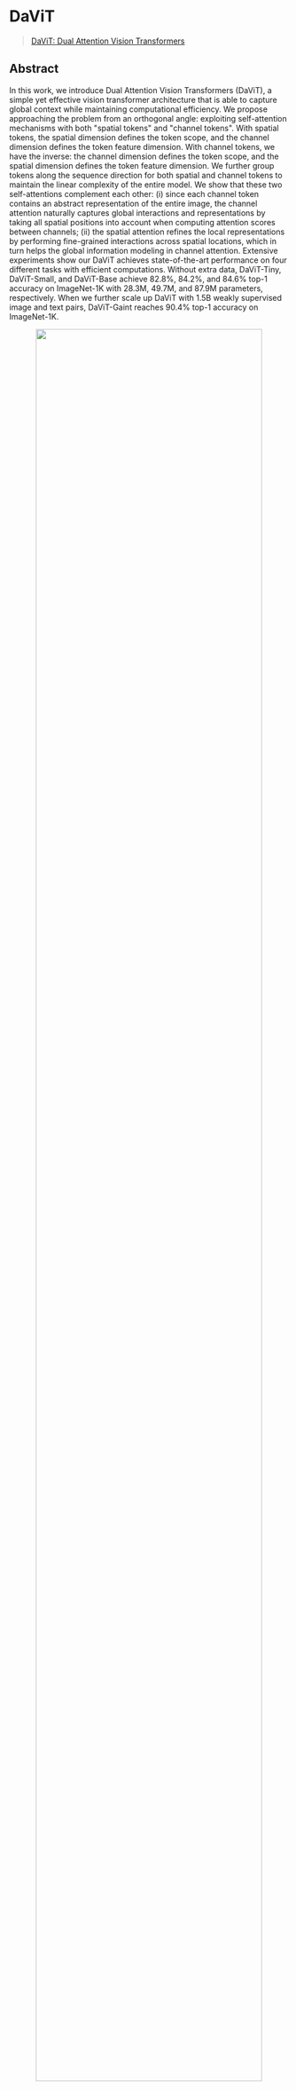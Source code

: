 # DaViT

> [DaViT: Dual Attention Vision Transformers](https://arxiv.org/abs/2204.03645)

## Abstract

In this work, we introduce Dual Attention Vision Transformers (DaViT), a simple yet effective vision transformer architecture that is able to capture global context while maintaining computational efficiency. We propose approaching the problem from an orthogonal angle: exploiting self-attention mechanisms with both "spatial tokens" and "channel tokens". With spatial tokens, the spatial dimension defines the token scope, and the channel dimension defines the token feature dimension. With channel tokens, we have the inverse: the channel dimension defines the token scope, and the spatial dimension defines the token feature dimension. We further group tokens along the sequence direction for both spatial and channel tokens to maintain the linear complexity of the entire model. We show that these two self-attentions complement each other: (i) since each channel token contains an abstract representation of the entire image, the channel attention naturally captures global interactions and representations by taking all spatial positions into account when computing attention scores between channels; (ii) the spatial attention refines the local representations by performing fine-grained interactions across spatial locations, which in turn helps the global information modeling in channel attention. Extensive experiments show our DaViT achieves state-of-the-art performance on four different tasks with efficient computations. Without extra data, DaViT-Tiny, DaViT-Small, and DaViT-Base achieve 82.8%, 84.2%, and 84.6% top-1 accuracy on ImageNet-1K with 28.3M, 49.7M, and 87.9M parameters, respectively. When we further scale up DaViT with 1.5B weakly supervised image and text pairs, DaViT-Gaint reaches 90.4% top-1 accuracy on ImageNet-1K.

<div align=center>
<img src="https://user-images.githubusercontent.com/24734142/196125065-e232409b-f710-4729-b657-4e5f9158f2d1.png" width="90%"/>
</div>

## Models and results

### Image Classification on ImageNet-1k

| Model                         |   Pretrain   | Params (M) | Flops (G) | Top-1 (%) | Top-5 (%) |                Config                |                                        Download                                        |
| :---------------------------- | :----------: | :--------: | :-------: | :-------: | :-------: | :----------------------------------: | :------------------------------------------------------------------------------------: |
| `davit-tiny_3rdparty_in1k`\*  | From scratch |   28.36    |   4.54    |   82.24   |   96.13   | [config](davit_tiny_sz224_4xb256_ep300.py)  | [model](https://download.openmmlab.com/mmclassification/v0/davit/davit-tiny_3rdparty_in1k_20221116-700fdf7d.pth) |
| `davit-small_3rdparty_in1k`\* | From scratch |   49.75    |   8.80    |   83.61   |   96.75   | [config](davit_small_sz224_4xb256_ep300.py) | [model](https://download.openmmlab.com/mmclassification/v0/davit/davit-small_3rdparty_in1k_20221116-51a849a6.pth) |
| `davit-base_3rdparty_in1k`\*  | From scratch |   87.95    |   15.51   |   84.09   |   96.82   | [config](davit_base_sz224_4xb256_ep300.py)  | [model](https://download.openmmlab.com/mmclassification/v0/davit/davit-base_3rdparty_in1k_20221116-19e0d956.pth) |

*Models with * are converted from the [official repo](https://github.com/dingmyu/davit/blob/main/mmdet/mmdet/models/backbones/davit.py#L355). The config files of these models are only for inference. We haven't reprodcue the training results.*

## Citation

```bibtex
@inproceedings{ding2022davit,
    title={DaViT: Dual Attention Vision Transformer},
    author={Ding, Mingyu and Xiao, Bin and Codella, Noel and Luo, Ping and Wang, Jingdong and Yuan, Lu},
    booktitle={European Conference on Computer Vision (ECCV)},
    year={2022},
}
```

